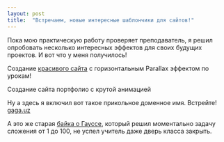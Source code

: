```yaml
---
layout: post
title:  "Встречаем, новые интересные шаблончики для сайтов!"
---
```

Пока мою практическую работу проверяет преподаватель, я решил опробовать несколько интересных эффектов для своих будущих проектов.
И вот что у меня получилось!

Создание [красивого сайта](https://uzundemir.github.io/new_parallax_effect_site/) с горизонтальным Parallax эффектом по урокам!

Создание сайта портфолио с крутой анимацией

Ну а здесь я включил вот такое прикольное доменное имя. Встрейте! [gaga.uz](https://uzundemir.github.io/gaga) 


А это же старая [байка о Гауссе](https://betterexplained.com/articles/techniques-for-adding-the-numbers-1-to-100/), который решил моментально задачу сложения от 1 до 100, не успел учитель даже дверь класса закрыть.
